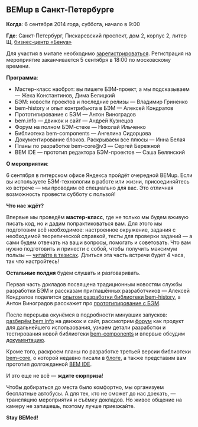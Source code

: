 ## BEMup в Санкт-Петербурге

**Когда**: 6 сентября 2014 года, суббота, начало в 9:00

**Где**: Санкт-Петербург, Пискаревский проспект, дом 2, корпус 2, литер Щ, [бизнес-центр «Бенуа»](http://company.yandex.ru/contacts/spb/)

Для участия в митапе необходимо [зарегистрироваться](http://bit.ly/bemup-spb-2014). Регистрация на мероприятие заканчивается 5 сентября в 18:00 по московскому времени.

**Программа**:

  * Мастер-класс наоброт: вы пишете БЭМ-проект, а мы подсказываем — Жека Константинов, Дима Белицкий
  * БЭМ: новости проектов и последние релизы — Владимир Гриненко
  * bem-history и опыт контрибьюта в БЭМ — Алексей Кондратов
  * Прототипирование с БЭМ — Антон Виноградов
  * bem.info — движок и сайт — Андрей Кузнецов
  * Форум на полном БЭМ-стеке — Николай Ильченко
  * Библиотека bem-components — Ангелина Сидорцова
  * Документирование блоков. Раскрываем все плюсы — Инна Белая
  * Планы по разработке bem-core@v3 — Сергей Бережной
  * BEM IDE — прототип редактора БЭМ-проектов — Саша Белянский

**О мероприятии**:

6 сентября в питерском офисе Яндекса пройдёт очередной BEMup. Если вы используете БЭМ-технологии в работе или жизни, присоединяйтесь ко встрече — мы проводим её специально для вас. Это отличная возможность провести субботу с пользой!

**Что нас ждёт?**

Впервые мы проведём **мастер-класс**, где не только мы будем вживую писать код, но и дадим попрактиковаться вам. Для этого мы подготовим всё необходимое: настроенное окружение, задания с необходимой теоретической справкой, тесты для проверки заданий — а сами будем отвечать на ваши вопросы, помогать и советовать. Что вам нужно подготовить и принести с собой, чтобы получить максимум пользы — [читайте в тезисах](https://tech.yandex.ru/events/bemup/2-september-2014/talks/2185/). Длиться эта часть встречи будет 4 часа, так что настройтесь!

**Остальные полдня** будем слушать и разговаривать. 

Первая часть докладов посвящена традиционным новостям службы разработки БЭМ и рассказам приглашённых разработчиков — Алексей Кондратов поделится [опытом разработки библиотеки bem-history](https://tech.yandex.ru/events/bemup/2-september-2014/talks/2188/), а Антон Виноградов расскажет про [прототипирование с БЭМ](https://tech.yandex.ru/events/bemup/2-september-2014/talks/2189/). 

После перерыва окунёмся в подробности минувших запусков: [разберём bem.info](https://tech.yandex.ru/events/bemup/2-september-2014/talks/2191/) на движок и сайт, рассмотрим [форум](https://tech.yandex.ru/events/bemup/2-september-2014/talks/2192/) как продукт для дальнейшего использования, узнаем детали разработки и тестирования новой библиотеки [bem-components](https://tech.yandex.ru/events/bemup/2-september-2014/talks/2193/) и впервые обсудим [документацию](https://tech.yandex.ru/events/bemup/2-september-2014/talks/2194/).

Кроме того, раскроем планы по разработке третьей версии библиотеки [bem-core](https://tech.yandex.ru/events/bemup/2-september-2014/talks/2196/), о которой недавно писали в [блоге](http://ru.bem.info/blog/bem-core-v3-plans/), а также представим вам прототип долгожданной [BEM IDE](https://tech.yandex.ru/events/bemup/2-september-2014/talks/2197/). 

И это еще не всё — **ждите сюрприза**!

Чтобы добираться до места было комфортно, мы организуем бесплатные автобусы. А для тех, кто не сможет до нас доехать, — трансляцию мероприятия и съёмку докладов. Но живое общение на камеру не запишешь, поэтому лучше приезжайте.

**Stay BEMed!**
